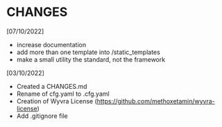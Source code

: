 CHANGES
=======

<!---

 __________         ___________                     .__
 \______   \ ___.__.\__    ___/____   __ __   ____  |  |__
 |     ___/<   |  |  |    |  /  _ \ |  |  \_/ ___\ |  |  \
 |    |     \___  |  |    | (  <_> )|  |  /\  \___ |   Y  \
 |____|     / ____|  |____|  \____/ |____/  \___  >|___|  /
       .    \/ Twitter @dzethoxy, Github: @zdanl\/ v0.1 \/

--->

[07/10/2022]
* increase documentation
* add more than one template into /static_templates
* make a small utility the standard, not the framework


[03/10/2022]
* Created a CHANGES.md
* Rename of cfg.yaml to .cfg.yaml 
* Creation of Wyvra License (https://github.com/methoxetamin/wyvra-license)
* Add .gitignore file
